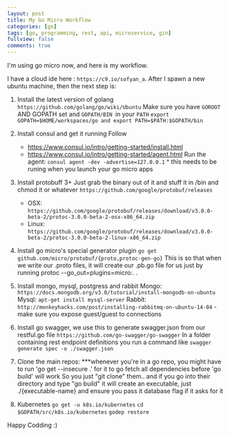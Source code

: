 ```yaml
---
layout: post
title: My Go Micro Workflow
categories: [go]
tags: [go, programming, rest, api, microservice, gin]
fullview: false
comments: true
---
```


I'm using go micro now, and here is my workflow.

I have a cloud ide here : `https://c9.io/sofyan_a`. After I spawn a new ubuntu machine, then the next step is:

1. Install the latest version of golang `https://github.com/golang/go/wiki/Ubuntu`
	 Make sure you have `GOROOT` AND GOPATH set and `GOPATH/BIN `in your `PATH`
	 `export GOPATH=$HOME/workspaces/go and export PATH=$PATH:$GOPATH/bin`
	 
2. Install consul and get it running
	 Follow 
	 - https://www.consul.io/intro/getting-started/install.html
	 - https://www.consul.io/intro/getting-started/agent.html
	 Run the agent: `consul agent -dev -advertise=127.0.0.1` 
	 ^ this needs to be runing when you launch your go micro apps

3. Install protobuff 3+
	 Just grab the binary out of it and stuff it in /bin and chmod it or whatever
	 `https://github.com/google/protobuf/releases`
	 - OSX: `https://github.com/google/protobuf/releases/download/v3.0.0-beta-2/protoc-3.0.0-beta-2-osx-x86_64.zip`
	 - Linux: `https://github.com/google/protobuf/releases/download/v3.0.0-beta-2/protoc-3.0.0-beta-2-linux-x86_64.zip`

4. Install go micro's special generator plugin
	 `go get github.com/micro/protobuf/{proto,protoc-gen-go}`
	 This is so that when we write our .proto files, it will create our .pb.go file for us just by running  protoc --go_out=plugins=micro:. .

5. Install mongo, mysql, postgress and rabbit
	 Mongo: `https://docs.mongodb.org/v3.0/tutorial/install-mongodb-on-ubuntu`
	 Mysql: `apt-get install mysql-server`
	 Rabbit: `http://monkeyhacks.com/post/installing-rabbitmq-on-ubuntu-14-04`  - make sure you expose guest/guest to connections

6. Install go swagger, we use this to generate swagger.json from our restful.go file
	 `https://github.com/go-swagger/go-swagger`
	 In a folder containing rest endpoint definitions you run a command like `swagger generate spec -o ./swagger.json`

7. Clone the main repos: ***whenever you're in a go repo, you might have to run 'go get --insecure .' for it to go fetch all dependencies before 'go build' will work
	 So you just "git clone" them.. and if you go into their directory and type "go build" it will create an executable, just ./{executable-name} and ensure you pass it database flag if it asks for it

8. Kubernetes
   `go get -u k8s.io/kubernetes`
   `cd $GOPATH/src/k8s.io/kubernetes`
   `godep restore`
   
   
Happy Codding :)
